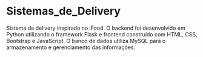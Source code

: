 # Sistemas_de_Delivery
Sistema de delivery inspirado no iFood. O backend foi desenvolvido em Python utilizando o framework Flask e frontend construído com HTML, CSS, Bootstrap e JavaScript. O banco de dados utiliza MySQL para o armazenamento e gerenciamento das informações.
